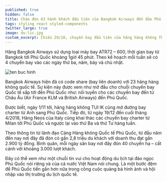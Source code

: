 ```yaml
---
published: true
hidden: false
title: Chào đón 63 hành khách đầu tiên của Bangkok Airways đến đảo Phú Quốc
tags: styling react styled-components
twitter_large: true
image: du-lic.jpg
custom_excerpt: Chiều 29/10, chuyến bay đầu tiên của hãng hàng không Thái Lan – Bangkok Airways mang số hiệu PG991 chở 63 hành khách đã đáp xuống sân bay Phú Quốc (Kiên Giang). Đây là chuyến bay mở đầu cho kế hoạch hợp tác phát triển đôi bên đã đề ra trước đây.
---
```


Hãng Bangkok Airways sử dụng loại máy bay ATR72 – 600, thời gian bay từ Bangkok tới Phú Quốc khoảng 1giờ 45 phút. Theo kế hoạch mỗi tuần sẽ có 4 chuyến bay vào các ngày thứ ba, năm, bảy và chủ nhật.

![ten buc hinh](https://phuquocxanh.com/vi/wp-content/uploads/2017/10/du-lic-phu-quoc-gia-re-1-2018-768x478.jpg "ten buc hinh")

Bangkok Airways hiện đã có code share (bay liên doanh) với 23 hãng hàng không quốc tế. Sự kiện này được xem như mở đầu cho chuỗi chuyến bay Quốc tế sắp tới đến Phú Quốc như: nối tuyến cho các chuyến bay đến từ Châu Âu (Air France KLM và British Airways) đến Phú Quốc.

Được biết, ngày 1/11 tới, hãng hàng không TUI IK cũng mở đường bay charter từ Anh sang Phú Quốc. Tiếp đó, từ ngày 19/12 đến cuối tháng 4/2018, Hãng Neos của Italy cũng khai thác các chuyến bay charter từ Milan tới Phú Quốc và ngược lại vào thứ Ba và thứ Tư hàng tuần.

Theo thông tin từ lãnh đạo Cảng Hàng không Quốc tế Phú Quốc, từ đầu năm đến nay nơi đây đã đón có gần 2,8 triệu du khách với doanh thu đạt gần 2.900 tỷ đồng. Bình quân, mỗi ngày sân bay nơi đây đón 40 chuyến hạ – cất cánh với khoảng 3.000 lượt khách.

Đây có thể xem như một chuỗi tin vui cho hoạt động du lịch tại đảo ngọc Phú Quốc nói riêng và của cả nước Việt Nam nói chung. Là một bước đệm để Phú Quốc tiến gần hơn nữa trong công cuộc quảng bá hình ảnh và hội nhập vào thị trường du lịch quốc tế.